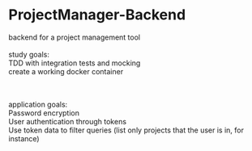 # ProjectManager-Backend
backend for a project management tool
<br/>
<br/>
study goals:<br/>
  TDD with integration tests and mocking<br/>
  create a working docker container<br/>

<br/>
<br/>
application goals:<br/>
  Password encryption <br/>
  User authentication through tokens<br/>
  Use token data to filter queries (list only projects that the user is in, for instance)<br/>
